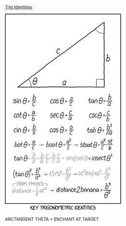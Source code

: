 [Trig Identities](https://xkcd.com/2070)

![Trig Identities](./random_comic.png)

ARCTANGENT THETA = ENCHANT AT TARGET

